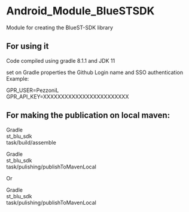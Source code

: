 # Android_Module_BlueSTSDK

Module for creating the BlueST-SDK library

## For using it

Code compiled using gradle 8.1.1 and JDK 11

set on Gradle properties the Github Login name and SSO authentication
Example:

GPR_USER=PezzoniL  
GPR_API_KEY=XXXXXXXXXXXXXXXXXXXXXXXX

## For making the publication on local maven:

Gradle  
st_blu_sdk  
task/build/assemble

Gradle  
st_blu_sdk  
task/pulishing/publishToMavenLocal

Or

Gradle  
st_blu_sdk  
task/pulishing/publishToMavenLocal  